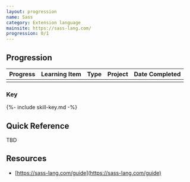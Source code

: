 ```yaml
---
layout: progression
name: Sass
category: Extension language
mainsite: https://sass-lang.com/
progression: 0/1
---
```


## Progression

| Progress | Learning Item | Type | Project | Date Completed |
| :------: | ------------- | ---- | ------- | -------------- |
|  |  |  |  |  |


### Key

{%- include skill-key.md -%}


## Quick Reference

TBD

## Resources

- [https://sass-lang.com/guide](https://sass-lang.com/guide)